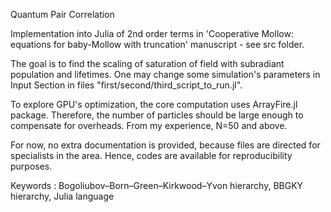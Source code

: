 Quantum Pair Correlation

Implementation into Julia of 2nd order terms in 'Cooperative Mollow: equations for baby-Mollow with truncation' manuscript - see src folder.

The goal is to find the scaling of saturation of field with subradiant population and lifetimes.
One may change some simulation's parameters in Input Section in files "first/second/third_script_to_run.jl".

To explore GPU's optimization, the core computation uses ArrayFire.jl package. Therefore, the number of particles should be large enough to compensate for overheads. From my experience, N=50 and above.

For now, no extra documentation is provided, because files are directed for specialists in the area. Hence, codes are available for reproducibility purposes.


Keywords :  Bogoliubov–Born–Green–Kirkwood–Yvon hierarchy, BBGKY hierarchy, Julia language
